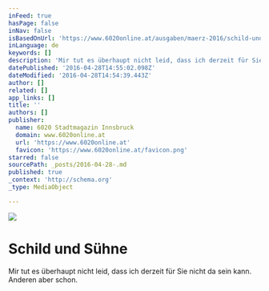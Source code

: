 ```yaml
---
inFeed: true
hasPage: false
inNav: false
isBasedOnUrl: 'https://www.6020online.at/ausgaben/maerz-2016/schild-und-suehne/'
inLanguage: de
keywords: []
description: 'Mir tut es überhaupt nicht leid, dass ich derzeit für Sie nicht da sein kann. Anderen aber schon.'
datePublished: '2016-04-28T14:55:02.098Z'
dateModified: '2016-04-28T14:54:39.443Z'
author: []
related: []
app_links: []
title: ''
authors: []
publisher:
  name: 6020 Stadtmagazin Innsbruck
  domain: www.6020online.at
  url: 'https://www.6020online.at'
  favicon: 'https://www.6020online.at/favicon.png'
starred: false
sourcePath: _posts/2016-04-28-.md
published: true
_context: 'http://schema.org'
_type: MediaObject

---
```

![](https://the-grid-user-content.s3-us-west-2.amazonaws.com/c3f65047-71df-4cec-b189-7d4b9bade443.jpg)

# 

# Schild und Sühne

Mir tut es überhaupt nicht leid, dass ich derzeit für Sie nicht da sein kann. Anderen aber schon.